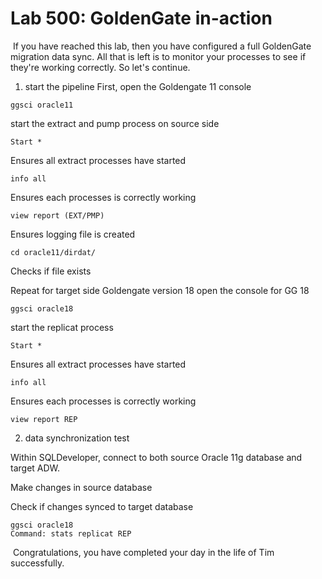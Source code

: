 # Lab 500: GoldenGate in-action
​
If you have reached this lab, then you have configured a full GoldenGate migration data sync. All that is left is to monitor your processes to see if they're working correctly. So let's continue.
1. start the pipeline
First, open the Goldengate 11 console
```
ggsci oracle11
```
start the extract and pump process on source side
```
Start *
```
Ensures all extract processes have started
```
info all
```
Ensures each processes is correctly working
```
view report (EXT/PMP)
```
Ensures logging file is created
```
cd oracle11/dirdat/
```
Checks if file exists

Repeat for target side Goldengate version 18
open the console for GG 18
```
ggsci oracle18
```
start the replicat process
```
Start *
```
Ensures all extract processes have started
```
info all
```
Ensures each processes is correctly working
```
view report REP
```

2. data synchronization test

Within SQLDeveloper, connect to both source Oracle 11g database and target ADW.

Make changes in source database

Check if changes synced to target database
```
ggsci oracle18
Command: stats replicat REP
```
​
Congratulations, you have completed your day in the life of Tim successfully. 
